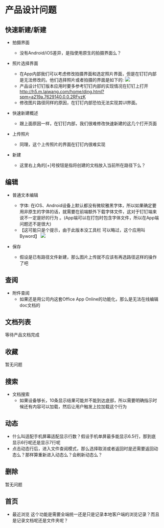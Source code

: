 # 产品设计问题

## 快速新建/新建

- 拍摄界面 
	- 没有Android/iOS差异，是指使用原生的拍摄界面么？
- 照片选择界面
	- 在App内部我们可以考虑修改拍摄界面和选定照片界面，但是在钉钉内部是无法修改的。他们选择照片或者拍摄的界面是如下的:
![](http://ww1.sinaimg.cn/mw690/4483e99egw1f6ve62n21dj20k00zkjuz.jpg)
	- 产品设计钉钉版本应用时要多参考钉钉内部的实现情况在钉钉上打开<http://h5.m.laiwang.com/home/ding.html?spm=a219a.7629140.0.0.2RFvzK>
	- 修改图片路径同样的原因，在钉钉内部恐怕无法实现其UI界面。
	
- 快速新建概述
	- 跟上面原因一样，在钉钉内部，我们很难修改快速新建的这几个打开页面
- 上传照片
	- 同理，这个上传照片的界面在钉钉内很难实现
- 新建
	- 这里右上角的[+]号按钮是指将创建的文档放入当前所在路径下么？

	
## 编辑

- 普通文本编辑
	- 字体: 在iOS、Android设备上默认都没有微软雅黑字体，所以如果确定要用非原生的字体的话，就需要在前端额外下载字体文件，这对于钉钉端来说不一定是好的行为 。(App端可以在打包时包含字体文件，所以在App端问题还不是很大)
	- 【这可能只是个提示，由于此版本没工具栏 可以略过，这个应用叫Byword】
	![](http://ww3.sinaimg.cn/large/4483e99egw1f6wou5yal2j207q0dc0tn.jpg)
	
- 保存
	- 假设是已有路径文件新建，那么图片上传就不应该有再选路径这样的操作了吧

## 查阅
- 附件查阅
	- 如果还是用公司内这套Office App Online的功能化，那么是无法在线编辑doc文档的

## 文档列表
等待产品文档完成

## 收藏
暂无问题

## 搜索
- 文档搜索
	- 如果设备够长，10条显示结果可能并不能到达底部，所以需要明确指示时候还有内容可以加载，然后让用户触发上拉加载这个行为

## 动态
- 什么叫适配手机屏幕适配显示行数？假设手机单屏最多能显示6.5行，那到底显示6行呢还是显示7行呢
- 点击动态行后，进入文件查阅模式，那么选择取消或者返回时是还需要返回动态么？那样算重新进入动态么？会刷新动态么？

## 删除
暂无问题

## 首页
 - 最近浏览 这个功能是需要全端统一还是只是记录本地客户端的浏览记录？而且是记录文档呢还是文件夹呢？